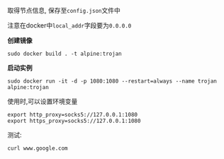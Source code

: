 取得节点信息, 保存至`config.json`文件中

注意在docker中`local_addr`字段要为`0.0.0.0`

**创建镜像**
```
sudo docker build . -t alpine:trojan
```

**启动实例**
```
sudo docker run -it -d -p 1080:1080 --restart=always --name trojan alpine:trojan
```

使用时,可以设置环境变量
```
export http_proxy=socks5://127.0.0.1:1080
export https_proxy=socks5://127.0.0.1:1080
```

测试:
```
curl www.google.com
```
